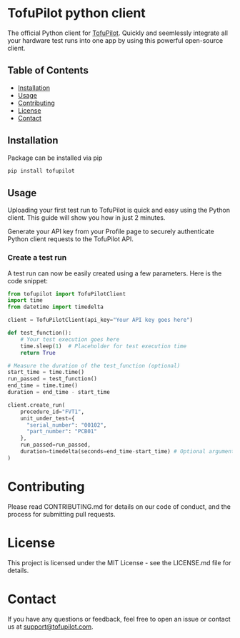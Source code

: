 # TofuPilot python client

The official Python client for [TofuPilot](https://tofupilot.com).
Quickly and seemlessly integrate all your hardware test runs into one app by using this powerful open-source client.

## Table of Contents

- [Installation](#installation)
- [Usage](#usage)
- [Contributing](#contributing)
- [License](#license)
- [Contact](#contact)

## Installation

Package can be installed via pip

```bash
pip install tofupilot
```

## Usage

Uploading your first test run to TofuPilot is quick and easy using the Python client. This guide will show you how in just 2 minutes.

Generate your API key from your Profile page to securely authenticate Python client requests to the TofuPilot API.

### Create a test run

A test run can now be easily created using a few parameters. Here is the code snippet:

```python {{ title: 'first_upload.py'}}
from tofupilot import TofuPilotClient
import time
from datetime import timedelta

client = TofuPilotClient(api_key="Your API key goes here")

def test_function():
    # Your test execution goes here
    time.sleep(1)  # Placeholder for test execution time
    return True

# Measure the duration of the test_function (optional)
start_time = time.time()
run_passed = test_function()
end_time = time.time()
duration = end_time - start_time

client.create_run(
    procedure_id="FVT1",
    unit_under_test={
      "serial_number": "00102",
      "part_number": "PCB01"
    },
    run_passed=run_passed,
    duration=timedelta(seconds=end_time-start_time) # Optional argument
)
```

# Contributing

Please read CONTRIBUTING.md for details on our code of conduct, and the process for submitting pull requests.

# License

This project is licensed under the MIT License - see the LICENSE.md file for details.

# Contact

If you have any questions or feedback, feel free to open an issue or contact us at support@tofupilot.com.
